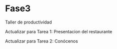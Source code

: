 # Fase3
Taller de productividad

Actualizar para Tarea 1: Presentacion del restaurante

Actualizar para Tarea 2: Conócenos
